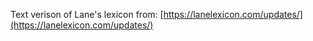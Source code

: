 Text verison of Lane's lexicon from: [https://lanelexicon.com/updates/](https://lanelexicon.com/updates/)
